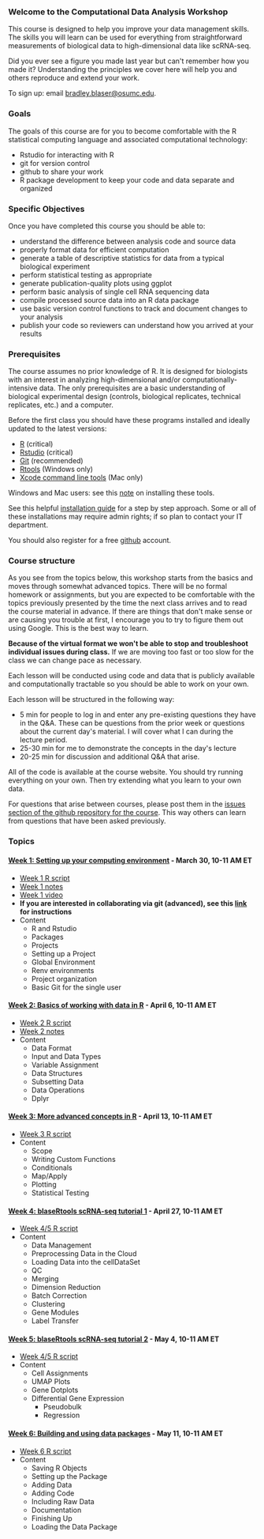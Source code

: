 ### Welcome to the Computational Data Analysis Workshop

This course is designed to help you improve your data management skills.  The skills you will learn can be used for everything from straightforward measurements of biological data to high-dimensional data like scRNA-seq.  

Did you ever see a figure you made last year but can't remember how you made it?  Understanding the principles we cover here will help you and others reproduce and extend your work. 

To sign up: email [bradley.blaser@osumc.edu](mailto:bradley.blaser@osumc.edu?subject=datascience%20workshop%202022).

### Goals

The goals of this course are for you to become comfortable with the R statistical computing language and associated computational technology: 

* Rstudio for interacting with R
* git for version control
* github to share your work
* R package development to keep your code and data separate and organized

### Specific Objectives

Once you have completed this course you should be able to:

* understand the difference between analysis code and source data
* properly format data for efficient computation
* generate a table of descriptive statistics for data from a typical biological experiment
* perform statistical testing as appropriate
* generate publication-quality plots using ggplot
* perform basic analysis of single cell RNA sequencing data
* compile processed source data into an R data package
* use basic version control functions to track and document changes to your analysis
* publish your code so reviewers can understand how you arrived at your results

### Prerequisites

The course assumes no prior knowledge of R.  It is designed for biologists with an interest in analyzing high-dimensional and/or computationally-intensive data.  The only prerequisites are a basic understanding of biological experimental design (controls, biological replicates, technical replicates, etc.) and a computer.

Before the first class you should have these programs installed and ideally updated to the latest versions: 

* [R](https://cran.rstudio.com/) (critical)
* [Rstudio](https://www.rstudio.com/products/rstudio/download/#download) (critical)  
* [Git](http://git-scm.com/downloads) (recommended)
* [Rtools](https://cran.r-project.org/bin/windows/Rtools/rtools40.html) (Windows only)
* [Xcode command line tools](https://www.evernote.com/shard/s324/sh/4a8f8452-b624-52d9-ffb7-114d5a501e95/698b49f231396e798a93b9b9d1ebe9c5) (Mac only)

Windows and Mac users:  see this [note](https://www.evernote.com/shard/s324/sh/4a8f8452-b624-52d9-ffb7-114d5a501e95/698b49f231396e798a93b9b9d1ebe9c5) on installing these tools.

See this helpful [installation guide](https://jennhuck.github.io/workshops/install_update_R.html) for a step by step approach.  Some or all of these installations may require admin rights; if so plan to contact your IT department.

You should also register for a free [github](https://github.com/) account.  

### Course structure

As you see from the topics below, this workshop starts from the basics and moves through somewhat advanced topics.  There will be no formal homework or assignments, but you are expected to be comfortable with the topics previously presented by the time the next class arrives and to read the course material in advance.  If there are things that don't make sense or are causing you trouble at first, I encourage you to try to figure them out using Google.  This is the best way to learn.  

**Because of the virtual format we won't be able to stop and troubleshoot individual issues during class.**  If we are moving too fast or too slow for the class we can change pace as necessary.

Each lesson will be conducted using code and data that is publicly available and computationally tractable so you should be able to work on your own.   

Each lesson will be structured in the following way:

* 5 min for people to log in and enter any pre-existing questions they have in the Q&A.  These can be questions from the prior week or questions about the current day's material.  I will cover what I can during the lecture period.
* 25-30 min for me to demonstrate the concepts in the day's lecture
* 20-25 min for discussion and additional Q&A that arise.

All of the code is available at the course website.  You should try running everything on your own.  Then try extending what you learn to your own data.

For questions that arise between courses, please post them in the [issues section of the github repository for the course](https://github.com/blaserlab/datascience.curriculum/issues).  This way others can learn from questions that have been asked previously.  

### Topics

####	[Week 1:  Setting up your computing environment](week_1.html) - March 30, 10-11 AM ET

* [Week 1 R script](https://raw.githubusercontent.com/blaserlab/datascience.curriculum/main/docs/week_1.R)
* [Week 1 notes](https://www.evernote.com/shard/s324/sh/0b431e36-fc49-8163-d1d6-5d04594b5107/e1404e72838937606a8f26cb73bd0761)
* [Week 1 video](https://osu.zoom.us/rec/share/xv-C734O2cKKi1q-6_nTxjYJpHKecjIjAEVDu24tV3kiJQgFfxmdRehgRHBZalZI.bBeOho8kZhff569h)
* **If you are interested in collaborating via git (advanced), see this [link](https://www.evernote.com/shard/s324/sh/8f178cfc-120a-477e-8064-93ee3191b763/4624ac97a2e7bb8906826e28d84ab350) for instructions**
* Content
  * R and Rstudio
  * Packages
  * Projects
  * Setting up a Project
  * Global Environment
  * Renv environments
  * Project organization
  * Basic Git for the single user

####     [Week 2:  Basics of working with data in R](week_2.html) - April 6, 10-11 AM ET

* [Week 2 R script](https://raw.githubusercontent.com/blaserlab/datascience.curriculum/main/docs/week_2.R)
* [Week 2 notes](https://www.evernote.com/shard/s324/sh/5402171c-c4e7-a782-155d-4c345d3a4693/a18be152aa533a76bc9e57b93d6f7ba4)
* Content
  * Data Format
  * Input and Data Types
  * Variable Assignment
  * Data Structures
  * Subsetting Data
  * Data Operations
  * Dplyr
  
####	[Week 3:  More advanced concepts in R](week_3.html) - April 13, 10-11 AM ET

* [Week 3 R script](https://raw.githubusercontent.com/blaserlab/datascience.curriculum/main/docs/week_3.R)
* Content
  * Scope
  * Writing Custom Functions
  * Conditionals
  * Map/Apply
  * Plotting
  * Statistical Testing

####	[Week 4: blaseRtools scRNA-seq tutorial 1](https://blaserlab.github.io/blaseRtools/pages/scRNAseq.html) - April 27, 10-11 AM ET

* [Week 4/5 R script](https://raw.githubusercontent.com/blaserlab/blaseRtools/master/docs/pages/scRNAseq.R)
* Content
  * Data Management
  * Preprocessing Data in the Cloud
  * Loading Data into the cellDataSet
  * QC
  * Merging
  * Dimension Reduction
  * Batch Correction
  * Clustering
  * Gene Modules
  * Label Transfer


####	[Week 5: blaseRtools scRNA-seq tutorial 2](https://blaserlab.github.io/blaseRtools/pages/scRNAseq.html) - May 4, 10-11 AM ET

* [Week 4/5 R script](https://raw.githubusercontent.com/blaserlab/blaseRtools/master/docs/pages/scRNAseq.R)
* Content
  * Cell Assignments
  * UMAP Plots
  * Gene Dotplots
  * Differential Gene Expression
    * Pseudobulk
    * Regression

#### [Week 6:  Building and using data packages](week_6.html) - May 11, 10-11 AM ET

* [Week 6 R script](https://raw.githubusercontent.com/blaserlab/datascience.curriculum/main/docs/week_6.R)
* Content
  * Saving R Objects
  * Setting up the Package
  * Adding Data
  * Adding Code
  * Including Raw Data
  * Documentation
  * Finishing Up
  * Loading the Data Package
  
